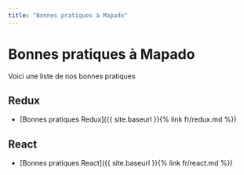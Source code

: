 ```yaml
---
title: "Bonnes pratiques à Mapado"
---
```


Bonnes pratiques à Mapado
==============

Voici une liste de nos bonnes pratiques

## Redux

  * [Bonnes pratiques Redux]({{ site.baseurl }}{% link fr/redux.md %})

## React

  * [Bonnes pratiques React]({{ site.baseurl }}{% link fr/react.md %})
